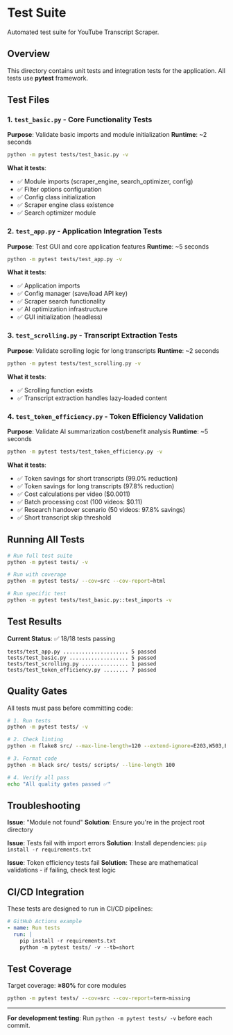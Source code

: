 # Test Suite

Automated test suite for YouTube Transcript Scraper.

## Overview

This directory contains unit tests and integration tests for the application. All tests use **pytest** framework.

## Test Files

### 1. `test_basic.py` - Core Functionality Tests

**Purpose**: Validate basic imports and module initialization
**Runtime**: ~2 seconds

```bash
python -m pytest tests/test_basic.py -v
```

**What it tests**:

- ✅ Module imports (scraper_engine, search_optimizer, config)
- ✅ Filter options configuration
- ✅ Config class initialization
- ✅ Scraper engine class existence
- ✅ Search optimizer module

### 2. `test_app.py` - Application Integration Tests

**Purpose**: Test GUI and core application features
**Runtime**: ~5 seconds

```bash
python -m pytest tests/test_app.py -v
```

**What it tests**:

- ✅ Application imports
- ✅ Config manager (save/load API key)
- ✅ Scraper search functionality
- ✅ AI optimization infrastructure
- ✅ GUI initialization (headless)

### 3. `test_scrolling.py` - Transcript Extraction Tests

**Purpose**: Validate scrolling logic for long transcripts
**Runtime**: ~2 seconds

```bash
python -m pytest tests/test_scrolling.py -v
```

**What it tests**:

- ✅ Scrolling function exists
- ✅ Transcript extraction handles lazy-loaded content

### 4. `test_token_efficiency.py` - Token Efficiency Validation

**Purpose**: Validate AI summarization cost/benefit analysis
**Runtime**: ~5 seconds

```bash
python -m pytest tests/test_token_efficiency.py -v
```

**What it tests**:

- ✅ Token savings for short transcripts (99.0% reduction)
- ✅ Token savings for long transcripts (97.8% reduction)
- ✅ Cost calculations per video ($0.0011)
- ✅ Batch processing cost (100 videos: $0.11)
- ✅ Research handover scenario (50 videos: 97.8% savings)
- ✅ Short transcript skip threshold

## Running All Tests

```bash
# Run full test suite
python -m pytest tests/ -v

# Run with coverage
python -m pytest tests/ --cov=src --cov-report=html

# Run specific test
python -m pytest tests/test_basic.py::test_imports -v
```

## Test Results

**Current Status**: ✅ 18/18 tests passing

```
tests/test_app.py ..................... 5 passed
tests/test_basic.py ................... 5 passed
tests/test_scrolling.py ............... 1 passed
tests/test_token_efficiency.py ........ 7 passed
```

## Quality Gates

All tests must pass before committing code:

```bash
# 1. Run tests
python -m pytest tests/ -v

# 2. Check linting
python -m flake8 src/ --max-line-length=120 --extend-ignore=E203,W503,E501

# 3. Format code
python -m black src/ tests/ scripts/ --line-length 100

# 4. Verify all pass
echo "All quality gates passed ✅"
```

## Troubleshooting

**Issue**: "Module not found"
**Solution**: Ensure you're in the project root directory

**Issue**: Tests fail with import errors
**Solution**: Install dependencies: `pip install -r requirements.txt`

**Issue**: Token efficiency tests fail
**Solution**: These are mathematical validations - if failing, check test logic

## CI/CD Integration

These tests are designed to run in CI/CD pipelines:

```yaml
# GitHub Actions example
- name: Run tests
  run: |
    pip install -r requirements.txt
    python -m pytest tests/ -v --tb=short
```

## Test Coverage

Target coverage: **≥80%** for core modules

```bash
python -m pytest tests/ --cov=src --cov-report=term-missing
```

---

**For development testing**: Run `python -m pytest tests/ -v` before each commit.
